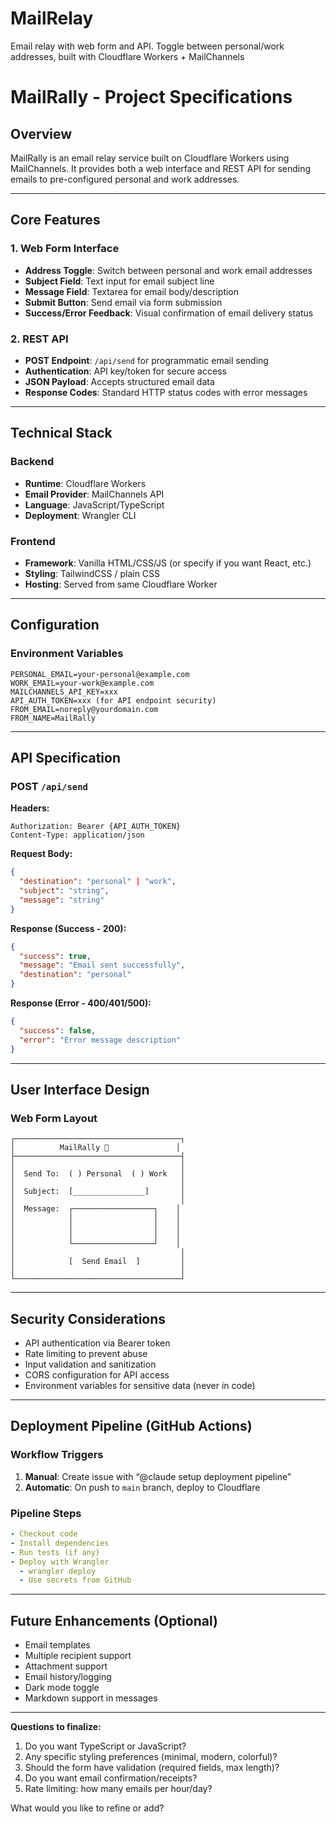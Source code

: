 # MailRelay
Email relay with web form and API. Toggle between personal/work addresses, built with Cloudflare Workers + MailChannels


# MailRally - Project Specifications

## Overview

MailRally is an email relay service built on Cloudflare Workers using MailChannels. It provides both a web interface and REST API for sending emails to pre-configured personal and work addresses.

-----

## Core Features

### 1. Web Form Interface

- **Address Toggle**: Switch between personal and work email addresses
- **Subject Field**: Text input for email subject line
- **Message Field**: Textarea for email body/description
- **Submit Button**: Send email via form submission
- **Success/Error Feedback**: Visual confirmation of email delivery status

### 2. REST API

- **POST Endpoint**: `/api/send` for programmatic email sending
- **Authentication**: API key/token for secure access
- **JSON Payload**: Accepts structured email data
- **Response Codes**: Standard HTTP status codes with error messages

-----

## Technical Stack

### Backend

- **Runtime**: Cloudflare Workers
- **Email Provider**: MailChannels API
- **Language**: JavaScript/TypeScript
- **Deployment**: Wrangler CLI

### Frontend

- **Framework**: Vanilla HTML/CSS/JS (or specify if you want React, etc.)
- **Styling**: TailwindCSS / plain CSS
- **Hosting**: Served from same Cloudflare Worker

-----

## Configuration

### Environment Variables

```
PERSONAL_EMAIL=your-personal@example.com
WORK_EMAIL=your-work@example.com
MAILCHANNELS_API_KEY=xxx
API_AUTH_TOKEN=xxx (for API endpoint security)
FROM_EMAIL=noreply@yourdomain.com
FROM_NAME=MailRally
```

-----

## API Specification

### POST `/api/send`

**Headers:**

```
Authorization: Bearer {API_AUTH_TOKEN}
Content-Type: application/json
```

**Request Body:**

```json
{
  "destination": "personal" | "work",
  "subject": "string",
  "message": "string"
}
```

**Response (Success - 200):**

```json
{
  "success": true,
  "message": "Email sent successfully",
  "destination": "personal"
}
```

**Response (Error - 400/401/500):**

```json
{
  "success": false,
  "error": "Error message description"
}
```

-----

## User Interface Design

### Web Form Layout

```
┌─────────────────────────────────────┐
│          MailRally 📧               │
├─────────────────────────────────────┤
│                                     │
│  Send To:  ( ) Personal  ( ) Work   │
│                                     │
│  Subject:  [________________]       │
│                                     │
│  Message:  ┌──────────────────┐    │
│            │                  │    │
│            │                  │    │
│            │                  │    │
│            └──────────────────┘    │
│                                     │
│            [  Send Email  ]         │
│                                     │
└─────────────────────────────────────┘
```

-----

## Security Considerations

- API authentication via Bearer token
- Rate limiting to prevent abuse
- Input validation and sanitization
- CORS configuration for API access
- Environment variables for sensitive data (never in code)

-----

## Deployment Pipeline (GitHub Actions)

### Workflow Triggers

1. **Manual**: Create issue with “@claude setup deployment pipeline”
1. **Automatic**: On push to `main` branch, deploy to Cloudflare

### Pipeline Steps

```yaml
- Checkout code
- Install dependencies
- Run tests (if any)
- Deploy with Wrangler
  - wrangler deploy
  - Use secrets from GitHub
```

-----

## Future Enhancements (Optional)

- Email templates
- Multiple recipient support
- Attachment support
- Email history/logging
- Dark mode toggle
- Markdown support in messages

-----

**Questions to finalize:**

1. Do you want TypeScript or JavaScript?
1. Any specific styling preferences (minimal, modern, colorful)?
1. Should the form have validation (required fields, max length)?
1. Do you want email confirmation/receipts?
1. Rate limiting: how many emails per hour/day?

What would you like to refine or add?​​​​​​​​​​​​​​​​
